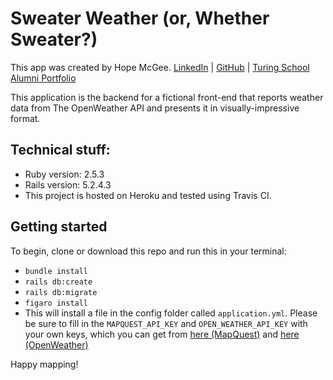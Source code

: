 # Sweater Weather (or, Whether Sweater?)

This app was created by Hope McGee.
[LinkedIn](linkedin.com/in/hope-mcgee) | [GitHub](github.com/users/hopesgit) | [Turing School Alumni Portfolio](https://alumni.turing.io/alumni/hope-mcgee)

This application is the backend for a fictional front-end that reports weather data from The OpenWeather API and presents it in visually-impressive format.

## Technical stuff:

* Ruby version: 2.5.3
* Rails version: 5.2.4.3
* This project is hosted on Heroku and tested using Travis CI.

## Getting started
To begin, clone or download this repo and run this in your terminal:
- `bundle install`
- `rails db:create`
- `rails db:migrate`
- `figaro install`
- This will install a file in the config folder called `application.yml`. Please be sure to fill in the `MAPQUEST_API_KEY` and `OPEN_WEATHER_API_KEY` with your own keys, which you can get from [here (MapQuest)](https://developer.mapquest.com/) and [here (OpenWeather)](https://openweathermap.org/api)

Happy mapping!
